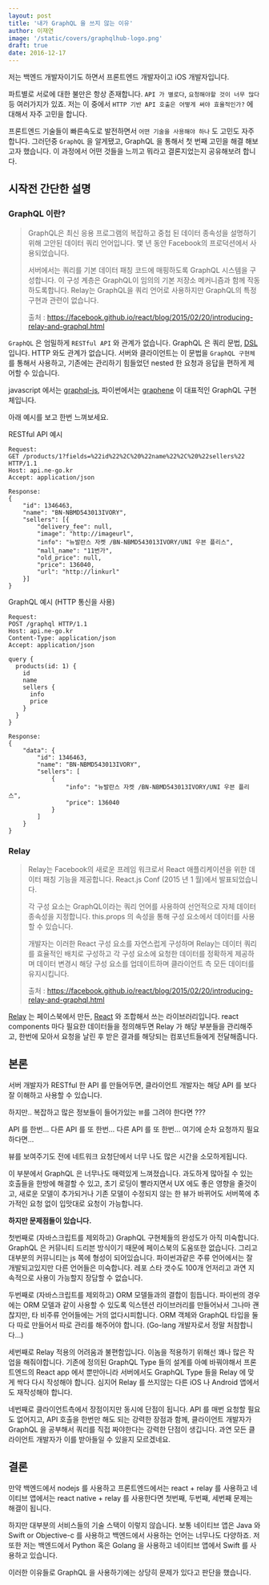 ```yaml
---
layout: post
title: '내가 GraphQL 을 쓰지 않는 이유'
author: 이재연
image: '/static/covers/graphqlhub-logo.png'
draft: true
date: 2016-12-17
---
```


저는 백엔드 개발자이기도 하면서 프론트엔드 개발자이고 iOS 개발자입니다.

파트별로 서로에 대한 불만은 항상 존재합니다. `API 가 별로다`, `요청해야할 것이 너무 많다` 등 여러가지가 있죠. 저는 이 중에서 `HTTP 기반 API 호출은 어떻게 써야 효율적인가?` 에 대해서 자주 고민을 합니다.

프론트엔드 기술들이 빠른속도로 발전하면서 `어떤 기술을 사용해야 하나` 도 고민도 자주 합니다. 그러던중 `GraphQL` 을 알게됐고, GraphQL 을 통해서 첫 번째 고민을 해결 해보고자 했습니다. 이 과정에서 어떤 것들을 느끼고 뭐라고 결론지었는지 공유해보려 합니다.

## 시작전 간단한 설명

### GraphQL 이란?

>GraphQL은 최신 응용 프로그램의 복잡하고 중첩 된 데이터 종속성을 설명하기 위해 고안된 데이터 쿼리 언어입니다. 몇 년 동안 Facebook의 프로덕션에서 사용되었습니다.
>
>서버에서는 쿼리를 기본 데이터 패칭 코드에 매핑하도록 GraphQL 시스템을 구성합니다. 이 구성 계층은 GraphQL이 임의의 기본 저장소 메커니즘과 함께 작동하도록합니다. Relay는 GraphQL을 쿼리 언어로 사용하지만 GraphQL의 특정 구현과 관련이 없습니다.
>
>출처 : https://facebook.github.io/react/blog/2015/02/20/introducing-relay-and-graphql.html

`GraphQL` 은 엄밀하게 `RESTful API` 와 관계가 없습니다. GraphQL 은 쿼리 문법, [DSL](https://en.wikipedia.org/wiki/Domain-specific_language) 입니다. HTTP 와도 관계가 없습니다.
서버와 클라이언트는 이 문법을 `GraphQL 구현체` 를 통해서 사용하고, 기존에는 관리하기 힘들었던 nested 한 요청과 응답을 편하게 제어할 수 있습니다.

javascript 에서는 [graphql-js](https://github.com/graphql/graphql-js), 파이썬에서는 [graphene](https://github.com/graphql-python/graphene) 이 대표적인 GraphQL 구현체입니다.




아래 예시를 보고 한번 느껴보세요.

RESTful API 예시

```
Request:
GET /products/1?fields=%22id%22%2C%20%22name%22%2C%20%22sellers%22 HTTP/1.1
Host: api.ne-go.kr
Accept: application/json

Response:
{
    "id": 1346463,
    "name": "BN-NBMD543013IVORY",
    "sellers": [{
        "delivery_fee": null,
        "image": "http://imageurl",
        "info": "뉴발란스 자켓 /BN-NBMD543013IVORY/UNI 우븐 플리스",
        "mall_name": "11번가",
        "old_price": null,
        "price": 136040,
        "url": "http://linkurl"
    }]
}
```



GraphQL 예시 (HTTP 통신을 사용)

```
Request:
POST /graphql HTTP/1.1
Host: api.ne-go.kr
Content-Type: application/json
Accept: application/json

query {
  products(id: 1) {
    id
    name
    sellers {
      info
      price
    }
  }
}

Response:
{
    "data": {
        "id": 1346463,
        "name": "BN-NBMD543013IVORY",
        "sellers": [
            {
                "info": "뉴발란스 자켓 /BN-NBMD543013IVORY/UNI 우븐 플리스",
                "price": 136040
            }
        ]
    }
}
```

### Relay

> Relay는 Facebook의 새로운 프레임 워크로서 React 애플리케이션을 위한 데이터 패칭 기능을 제공합니다. React.js Conf (2015 년 1 월)에서 발표되었습니다.
>
> 각 구성 요소는 GraphQL이라는 쿼리 언어를 사용하여 선언적으로 자체 데이터 종속성을 지정합니다. this.props 의 속성을 통해 구성 요소에서 데이터를 사용할 수 있습니다.
>
> 개발자는 이러한 React 구성 요소를 자연스럽게 구성하며 Relay는 데이터 쿼리를 효율적인 배치로 구성하고 각 구성 요소에 요청한 데이터를 정확하게 제공하며 데이터 변경시 해당 구성 요소를 업데이트하며 클라이언트 측 모든 데이터를 유지시킵니다.
>
> 출처 : https://facebook.github.io/react/blog/2015/02/20/introducing-relay-and-graphql.html

[Relay](https://facebook.github.io/relay/) 는 페이스북에서 만든, [React](https://facebook.github.io/react/) 와 조합해서 쓰는 라이브러리입니다. react components 마다 필요한 데이터들을 정의해두면 Relay 가 해당 부분들을 관리해주고, 한번에 모아서 요청을 날린 후 받은 결과를 해당되는 컴포넌트들에게 전달해줍니다.

## 본론

서버 개발자가 RESTful 한 API 를 만들어두면, 클라이언트 개발자는 해당 API 를 보다 잘 이해하고 사용할 수 있습니다.

하지만.. 복잡하고 많은 정보들이 들어가있는 `뷰`를 그려야 한다면 ???

API 를 한번... 다른 API 를 또 한번... 다른 API 를 또 한번... 여기에 순차 요청까지 필요하다면...

뷰를 보여주기도 전에 네트워크 요청단에서 너무 나도 많은 시간을 소모하게됩니다.

이 부분에서 GraphQL 은 너무나도 매력있게 느껴졌습니다. 과도하게 많아질 수 있는 호출들을 한방에 해결할 수 있고, 초기 로딩이 빨라지면서 UX 에도 좋은 영향을 줄것이고, 새로운 모델이 추가되거나 기존 모델이 수정되지 않는 한 뷰가 바뀌어도 서버쪽에 추가적인 요청 없이 입맛대로 요청이 가능합니다.

**하지만 문제점들이 있습니다.**

첫번째로 (자바스크립트를 제외하고) GraphQL 구현체들의 완성도가 아직 미숙합니다. GraphQL 은 커뮤니티 드리븐 방식이기 때문에 페이스북의 도움또한 없습니다. 그리고 대부분의 커뮤니티는 js 쪽에 형성이 되어있습니다. 파이썬과같은 주류 언어에서는 잘 개발되고있지만 다른 언어들은 미숙합니다. 레포 스타 갯수도 100개 언저리고 과연 지속적으로 사용이 가능할지 장담할 수 없습니다.

두번째로 (자바스크립트를 제외하고) ORM 모델들과의 결합이 힘듭니다. 파이썬의 경우에는 ORM 모델과 같이 사용할 수 있도록 익스텐션 라이브러리를 만들어놔서 그나마 괜찮지만, 타 비주류 언어들에는 거의 없다시피합니다. ORM 객체와 GraphQL 타입을 둘다 따로 만들어서 따로 관리를 해주어야 합니다. (Go-lang 개발자로서 정말 처참합니다...)

세번째로 Relay 적용의 어려움과 불편함입니다. 이놈을 적용하기 위해선 꽤나 많은 작업을 해줘야합니다. 기존에 정의된 GraphQL Type 들의 설계를 아예 바꿔야해서 프론트엔드의 React app 에서 뿐만아니라 서버에서도 GraphQL Type 들을 Relay 에 맞게 싹다 다시 작성해야 합니다. 심지어 Relay 를 쓰지않는 다른 iOS 나 Android 앱에서도 재작성해야 합니다.

네번째로 클라이언트측에서 장점이지만 동시에 단점이 됩니다. API 를 매번 요청할 필요도 없어지고, API 호출을 한번만 해도 되는 강력한 장점과 함께, 클라이언트 개발자가 GraphQL 을 공부해서 쿼리를 직접 짜야한다는 강력한 단점이 생깁니다. 과연 모든 클라이언트 개발자가 이를 받아들일 수 있을지 모르겠네요.

## 결론
만약 백엔드에서 nodejs 를 사용하고 프론트엔드에서는 react + relay 를 사용하고 네이티브 앱에서는 react native + relay 를 사용한다면 첫번째, 두번째, 세번째 문제는 해결이 됩니다.

하지만 대부분의 서비스들의 기술 스택이 이렇지 않습니다. 보통 네이티브 앱은 Java 와 Swift or Objective-c 를 사용하고 백엔드에서 사용하는 언어는 너무나도 다양하죠. 저 또한 저는 백엔드에서 Python 혹은 Golang 을 사용하고 네이티브 앱에서 Swift  를 사용하고 있습니다. 

이러한 이유들로 GraphQL 을 사용하기에는 상당히 문제가 있다고 판단을 했습니다.